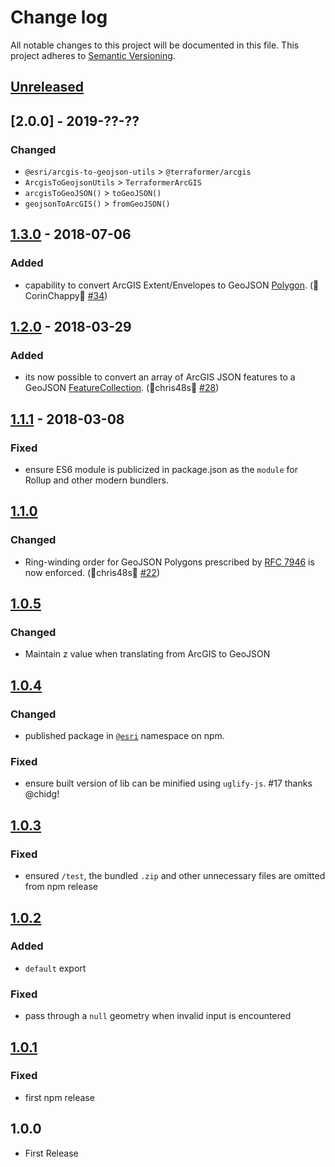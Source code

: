 # Change log

All notable changes to this project will be documented in this file.
This project adheres to [Semantic Versioning](http://semver.org/).

## [Unreleased]

## [2.0.0] - 2019-??-??

### Changed

* `@esri/arcgis-to-geojson-utils` > `@terraformer/arcgis`
* `ArcgisToGeojsonUtils` > `TerraformerArcGIS`
* `arcgisToGeoJSON()` > `toGeoJSON()`
* `geojsonToArcGIS()` > `fromGeoJSON()`

## [1.3.0] - 2018-07-06

### Added

* capability to convert ArcGIS Extent/Envelopes to GeoJSON [Polygon](https://tools.ietf.org/html/rfc7946#section-3.1.6). (🙏CorinChappy🙏 [#34](https://github.com/Esri/arcgis-to-geojson-utils/pull/34))

## [1.2.0] - 2018-03-29

### Added

* its now possible to convert an array of ArcGIS JSON features to a GeoJSON [FeatureCollection](https://tools.ietf.org/html/rfc7946#section-3.3). (🙏chris48s🙏 [#28](https://github.com/Esri/arcgis-to-geojson-utils/pull/28))

## [1.1.1] - 2018-03-08

### Fixed

* ensure ES6 module is publicized in package.json as the `module` for Rollup and other modern bundlers.

## [1.1.0]

### Changed

* Ring-winding order for GeoJSON Polygons prescribed by [RFC 7946](https://tools.ietf.org/html/rfc7946#section-3.1.6) is now enforced. (🙏chris48s🙏 [#22](https://github.com/Esri/arcgis-to-geojson-utils/pull/22))

## [1.0.5]

### Changed

* Maintain z value when translating from ArcGIS to GeoJSON

## [1.0.4]

### Changed

* published package in [`@esri`](https://www.npmjs.com/org/esri) namespace on npm.

### Fixed

* ensure built version of lib can be minified using `uglify-js`. #17 thanks @chidg!

## [1.0.3]

### Fixed

* ensured `/test`, the bundled `.zip` and other unnecessary files are omitted from npm release

## [1.0.2]

### Added

* `default` export

### Fixed

* pass through a `null` geometry when invalid input is encountered

## [1.0.1]

### Fixed

* first npm release

## 1.0.0
* First Release

[Unreleased]: https://github.com/Esri/arcgis-to-geojson-utils/compare/v2.0.0...HEAD
[1.3.0]: https://github.com/Esri/arcgis-to-geojson-utils/compare/v1.3.0...v2.0.0
[1.3.0]: https://github.com/Esri/arcgis-to-geojson-utils/compare/v1.2.0...v1.3.0
[1.2.0]: https://github.com/Esri/arcgis-to-geojson-utils/compare/v1.1.1...v1.2.0
[1.1.1]: https://github.com/Esri/arcgis-to-geojson-utils/compare/v1.1.0...v1.1.1
[1.1.0]: https://github.com/Esri/arcgis-to-geojson-utils/compare/v1.0.5...v1.1.0
[1.0.5]: https://github.com/Esri/arcgis-to-geojson-utils/compare/v1.0.4...v1.0.5
[1.0.4]: https://github.com/Esri/arcgis-to-geojson-utils/compare/v1.0.3...v1.0.4
[1.0.3]: https://github.com/Esri/arcgis-to-geojson-utils/compare/v1.0.2...v1.0.3
[1.0.2]: https://github.com/Esri/arcgis-to-geojson-utils/compare/v1.0.1...v1.0.2
[1.0.1]: https://github.com/Esri/arcgis-to-geojson-utils/compare/v1.0.0...v1.0.1

